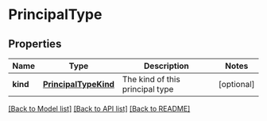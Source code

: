 # PrincipalType

## Properties
Name | Type | Description | Notes
------------ | ------------- | ------------- | -------------
**kind** | [**PrincipalTypeKind**](PrincipalTypeKind.md) | The kind of this principal type | [optional] 

[[Back to Model list]](../README.md#documentation-for-models) [[Back to API list]](../README.md#documentation-for-api-endpoints) [[Back to README]](../README.md)


